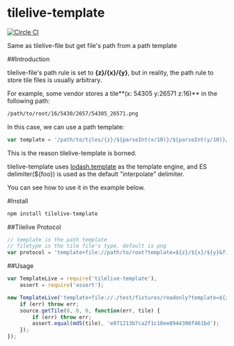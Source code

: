 # tilelive-template

[![Circle CI](https://circleci.com/gh/FuZhenn/tilelive-template.svg?style=svg)](https://circleci.com/gh/FuZhenn/tilelive-template)

Same as tilelive-file but get file's path from a path template

##Introduction

tilelive-file's path rule is set to **{z}/{x}/{y}**, but in reality, the path rule to store tile files is usually arbitrary.

For example, some vendor stores a tile**(x: 54305 y:26571 z:16)** in the following path:

```bash 
/path/to/root/16/5430/2657/54305_26571.png
```

In this case, we can use a path template:
```javascript
var template = '/path/to/tiles/{z}/${parseInt(x/10)}/${parseInt(y/10)}/${x}_${y}.png';
```

This is the reason tilelive-template is borned. 

tilelive-template uses [lodash.template](https://lodash.com/docs#template) as the template engine, and ES delimiter(${foo}) is used as the default "interpolate" delimiter.

You can see how to use it in the example below.

#Install
```bash
npm install tilelive-template
```

##Tilelive Protocol
```javascript
// template is the path template 
// filetype is the tile file's type, default is png
var protocol = 'template+file://path/to/root?template=${z}/${x}/${y}&filetype=png';
```

##Usage
```javascript
var TemplateLive = require('tilelive-template'),
    assert = require('assert');

new TemplateLive('template+file://./test/fixtures/readonly?template=${z}/${x}/${y}&filetype=png', function(err, source) {
    if (err) throw err;
    source.getTile(0, 0, 0, function(err, tile) {
        if (err) throw err;
        assert.equal(md5(tile), 'e071213b7ca2f1c10ee8944300f461bd');        
    });
});

```